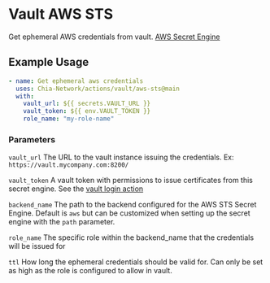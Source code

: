 # Vault AWS STS

Get ephemeral AWS credentials from vault. [AWS Secret Engine](https://www.vaultproject.io/docs/secrets/aws)

## Example Usage

```yaml
- name: Get ephemeral aws credentials
  uses: Chia-Network/actions/vault/aws-sts@main
  with:
    vault_url: ${{ secrets.VAULT_URL }}
    vault_token: ${{ env.VAULT_TOKEN }}
    role_name: "my-role-name"
```

### Parameters

`vault_url` The URL to the vault instance issuing the credentials. Ex: `https://vault.mycompany.com:8200/`

`vault_token` A vault token with permissions to issue certificates from this secret engine. See the [vault login action](../login)

`backend_name` The path to the backend configured for the AWS STS Secret Engine. Default is `aws` but can be customized when setting up the secret engine with the `path` parameter.

`role_name` The specific role within the backend_name that the credentials will be issued for

`ttl` How long the ephemeral credentials should be valid for. Can only be set as high as the role is configured to allow in vault.
